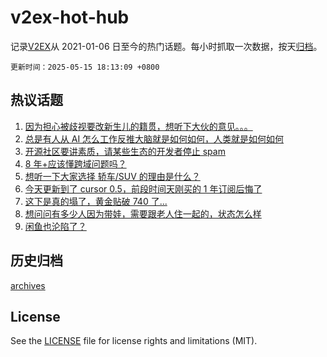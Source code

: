 # v2ex-hot-hub

 记录[V2EX](https://www.v2ex.com/)从 2021-01-06 日至今的热门话题。每小时抓取一次数据，按天[归档](archives)。

`更新时间：2025-05-15 18:13:09 +0800`

## 热议话题

1. [因为担心被歧视要改新生儿的籍贯，想听下大伙的意见。。。](https://www.v2ex.com/t/1131843)
1. [总是有人从 AI 怎么工作反推大脑就是如何如何，人类就是如何如何](https://www.v2ex.com/t/1131868)
1. [开源社区要讲素质，请某些生态的开发者停止 spam](https://www.v2ex.com/t/1131883)
1. [8 年+应该懂跨域问题吗？](https://www.v2ex.com/t/1131917)
1. [想听一下大家选择 轿车/SUV 的理由是什么？](https://www.v2ex.com/t/1131894)
1. [今天更新到了 cursor 0.5，前段时间天刚买的 1 年订阅后悔了](https://www.v2ex.com/t/1131847)
1. [这下是真的塌了，黄金贴破 740 了...](https://www.v2ex.com/t/1131822)
1. [想问问有多少人因为带娃，需要跟老人住一起的，状态怎么样](https://www.v2ex.com/t/1131960)
1. [闲鱼也沦陷了？](https://www.v2ex.com/t/1131854)

## 历史归档

[archives](archives)

## License

See the [LICENSE](LICENSE) file for license rights and limitations (MIT).
